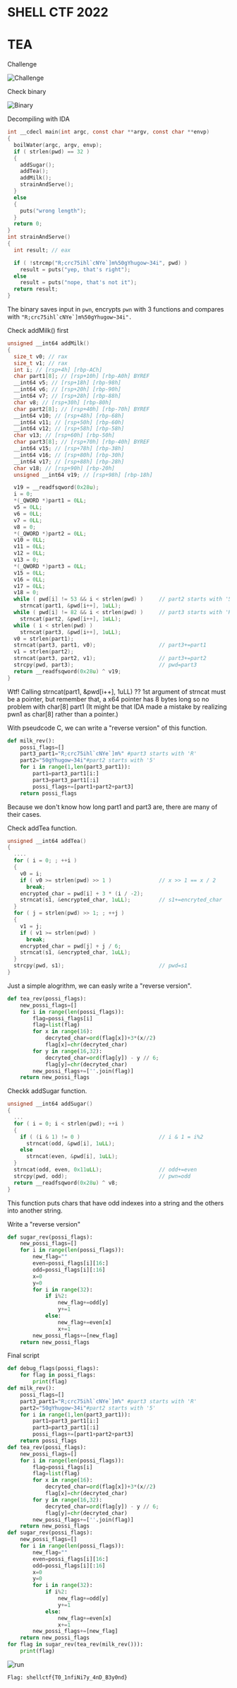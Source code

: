 # SHELL CTF 2022

# TEA

Challenge

![Challenge](https://raw.githubusercontent.com/ngovinhhuy/CTF_bullshit_stuffs/main/shellctf_2022/rev/tea/image/Screenshot_2022-08-15_01-04-51.png)

Check binary

![Binary](https://github.com/ngovinhhuy/CTF_bullshit_stuffs/blob/main/shellctf_2022/rev/tea/image/Screenshot_2022-08-15_01-05-55.png?raw=true)

Decompiling with IDA

```C
int __cdecl main(int argc, const char **argv, const char **envp)
{
  boilWater(argc, argv, envp);
  if ( strlen(pwd) == 32 )
  {
    addSugar();
    addTea();
    addMilk();
    strainAndServe();
  }
  else
  {
    puts("wrong length");
  }
  return 0;
}
int strainAndServe()
{
  int result; // eax

  if ( !strcmp("R;crc75ihl`cNYe`]m%50gYhugow~34i", pwd) )
    result = puts("yep, that's right");
  else
    result = puts("nope, that's not it");
  return result;
}
```
The binary saves input in `pwn`, encrypts `pwn` with 3 functions and compares with ``"R;crc75ihl`cNYe`]m%50gYhugow~34i".``

Check addMilk() first

```C
unsigned __int64 addMilk()
{
  size_t v0; // rax
  size_t v1; // rax
  int i; // [rsp+4h] [rbp-ACh]
  char part1[8]; // [rsp+10h] [rbp-A0h] BYREF
  __int64 v5; // [rsp+18h] [rbp-98h]
  __int64 v6; // [rsp+20h] [rbp-90h]
  __int64 v7; // [rsp+28h] [rbp-88h]
  char v8; // [rsp+30h] [rbp-80h]
  char part2[8]; // [rsp+40h] [rbp-70h] BYREF
  __int64 v10; // [rsp+48h] [rbp-68h]
  __int64 v11; // [rsp+50h] [rbp-60h]
  __int64 v12; // [rsp+58h] [rbp-58h]
  char v13; // [rsp+60h] [rbp-50h]
  char part3[8]; // [rsp+70h] [rbp-40h] BYREF
  __int64 v15; // [rsp+78h] [rbp-38h]
  __int64 v16; // [rsp+80h] [rbp-30h]
  __int64 v17; // [rsp+88h] [rbp-28h]
  char v18; // [rsp+90h] [rbp-20h]
  unsigned __int64 v19; // [rsp+98h] [rbp-18h]

  v19 = __readfsqword(0x28u);
  i = 0;
  *(_QWORD *)part1 = 0LL;
  v5 = 0LL;
  v6 = 0LL;
  v7 = 0LL;
  v8 = 0;
  *(_QWORD *)part2 = 0LL;
  v10 = 0LL;
  v11 = 0LL;
  v12 = 0LL;
  v13 = 0;
  *(_QWORD *)part3 = 0LL;
  v15 = 0LL;
  v16 = 0LL;
  v17 = 0LL;
  v18 = 0;
  while ( pwd[i] != 53 && i < strlen(pwd) )     // part2 starts with '5'
    strncat(part1, &pwd[i++], 1uLL);
  while ( pwd[i] != 82 && i < strlen(pwd) )     // part3 starts with 'R'
    strncat(part2, &pwd[i++], 1uLL);
  while ( i < strlen(pwd) )
    strncat(part3, &pwd[i++], 1uLL);
  v0 = strlen(part1);
  strncat(part3, part1, v0);                    // part3+=part1
  v1 = strlen(part2);
  strncat(part3, part2, v1);                    // part3+=part2
  strcpy(pwd, part3);                           // pwd=part3
  return __readfsqword(0x28u) ^ v19;
}
```
Wtf! Calling strncat(part1, &pwd[i++], 1uLL) ?? 1st argument of strncat must be a pointer, but remember that, a x64 pointer has 8 bytes long so no problem with char[8] part1 (It might be that IDA made a mistake by realizing pwn1 as char[8] rather than a pointer.)

With pseudcode C, we can write a "reverse version" of this function.

```py
def milk_rev():
    possi_flags=[]
    part3_part1="R;crc75ihl`cNYe`]m%" #part3 starts with 'R'
    part2="50gYhugow~34i"#part2 starts with '5'
    for i in range(1,len(part3_part1)):
        part1=part3_part1[i:]
        part3=part3_part1[:i]
        possi_flags+=[part1+part2+part3]
    return possi_flags
```
Because we don't know how long part1 and part3 are, there are many of their cases.

Check addTea function.
```C
unsigned __int64 addTea()
{
  ....
  for ( i = 0; ; ++i )
  {
    v0 = i;
    if ( v0 >= strlen(pwd) >> 1 )               // x >> 1 == x / 2
      break;
    encrypted_char = pwd[i] + 3 * (i / -2);
    strncat(s1, &encrypted_char, 1uLL);         // s1+=encryted_char
  }
  for ( j = strlen(pwd) >> 1; ; ++j )
  {
    v1 = j;
    if ( v1 >= strlen(pwd) )
      break;
    encrypted_char = pwd[j] + j / 6;
    strncat(s1, &encrypted_char, 1uLL);
  }
  strcpy(pwd, s1);                              // pwd=s1
}
```
Just a simple alogrithm, we can easly write a "reverse version".

```py
def tea_rev(possi_flags):
    new_possi_flags=[]
    for i in range(len(possi_flags)):
        flag=possi_flags[i]
        flag=list(flag)
        for x in range(16):
            decryted_char=ord(flag[x])+3*(x//2)
            flag[x]=chr(decryted_char)
        for y in range(16,32):
            decryted_char=ord(flag[y]) - y // 6;
            flag[y]=chr(decryted_char)
        new_possi_flags+=[''.join(flag)]
    return new_possi_flags
```
Checkk addSugar function.
```C
unsigned __int64 addSugar()
{
  ...
  for ( i = 0; i < strlen(pwd); ++i )
  {
    if ( (i & 1) != 0 )                         // i & 1 = i%2
      strncat(odd, &pwd[i], 1uLL);
    else
      strncat(even, &pwd[i], 1uLL);
  }
  strncat(odd, even, 0x11uLL);                  // odd+=even
  strcpy(pwd, odd);                             // pwn=odd
  return __readfsqword(0x28u) ^ v8;
}
```
This function puts chars that have odd indexes into a string and the others into another string.

Write a "reverse version"

```py
def sugar_rev(possi_flags):
    new_possi_flags=[]
    for i in range(len(possi_flags)):
        new_flag=""
        even=possi_flags[i][16:]
        odd=possi_flags[i][:16]
        x=0
        y=0
        for i in range(32):
            if i%2:
                new_flag+=odd[y]
                y+=1
            else:
                new_flag+=even[x]
                x+=1
        new_possi_flags+=[new_flag]
    return new_possi_flags
```
Final script
```py
def debug_flags(possi_flags):
    for flag in possi_flags:
        print(flag)
def milk_rev():
    possi_flags=[]
    part3_part1="R;crc75ihl`cNYe`]m%" #part3 starts with 'R'
    part2="50gYhugow~34i"#part2 starts with '5'
    for i in range(1,len(part3_part1)):
        part1=part3_part1[i:]
        part3=part3_part1[:i]
        possi_flags+=[part1+part2+part3]
    return possi_flags
def tea_rev(possi_flags):
    new_possi_flags=[]
    for i in range(len(possi_flags)):
        flag=possi_flags[i]
        flag=list(flag)
        for x in range(16):
            decryted_char=ord(flag[x])+3*(x//2)
            flag[x]=chr(decryted_char)
        for y in range(16,32):
            decryted_char=ord(flag[y]) - y // 6;
            flag[y]=chr(decryted_char)
        new_possi_flags+=[''.join(flag)]
    return new_possi_flags
def sugar_rev(possi_flags):
    new_possi_flags=[]
    for i in range(len(possi_flags)):
        new_flag=""
        even=possi_flags[i][16:]
        odd=possi_flags[i][:16]
        x=0
        y=0
        for i in range(32):
            if i%2:
                new_flag+=odd[y]
                y+=1
            else:
                new_flag+=even[x]
                x+=1
        new_possi_flags+=[new_flag]
    return new_possi_flags
for flag in sugar_rev(tea_rev(milk_rev())):
    print(flag)
```
![run](https://github.com/ngovinhhuy/CTF_bullshit_stuffs/blob/main/shellctf_2022/rev/tea/image/Screenshot_2022-08-15_01-50-24.png?raw=true)

`Flag: shellctf{T0_1nfiNi7y_4nD_B3y0nd}`
